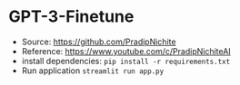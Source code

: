 # GPT-3-Finetune

- Source: https://github.com/PradipNichite
- Reference: https://www.youtube.com/c/PradipNichiteAI
- install dependencies: `pip install -r requirements.txt`
- Run application `streamlit run app.py`
